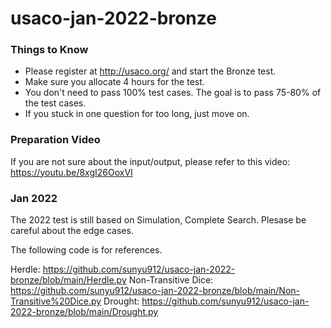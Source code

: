 # usaco-jan-2022-bronze

### Things to Know

- Please register at http://usaco.org/ and start the Bronze test.
- Make sure you allocate 4 hours for the test.
- You don't need to pass 100% test cases. The goal is to pass 75-80% of the test cases.
- If you stuck in one question for too long, just move on. 

### Preparation Video

If you are not sure about the input/output, please refer to this video: https://youtu.be/8xgI26OoxVI

### Jan 2022

The 2022 test is still based on Simulation, Complete Search. Plesase be careful about the edge cases.

The following code is for references.

Herdle: https://github.com/sunyu912/usaco-jan-2022-bronze/blob/main/Herdle.py
Non-Transitive Dice: https://github.com/sunyu912/usaco-jan-2022-bronze/blob/main/Non-Transitive%20Dice.py
Drought: https://github.com/sunyu912/usaco-jan-2022-bronze/blob/main/Drought.py

